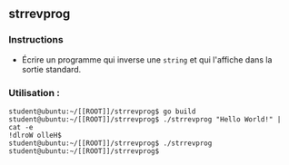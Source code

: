 ## strrevprog

### Instructions

-   Écrire un programme qui inverse une `string` et qui l'affiche dans la sortie standard.

### Utilisation :

```console
student@ubuntu:~/[[ROOT]]/strrevprog$ go build
student@ubuntu:~/[[ROOT]]/strrevprog$ ./strrevprog "Hello World!" | cat -e
!dlroW olleH$
student@ubuntu:~/[[ROOT]]/strrevprog$ ./strrevprog
student@ubuntu:~/[[ROOT]]/strrevprog$
```
